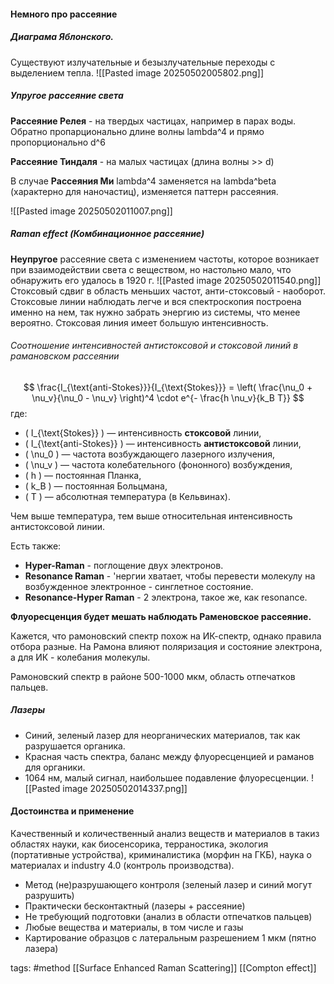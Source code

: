 #### Немного про рассеяние
##### Диаграма Яблонского.
Существуют излучательные и безызлучательные переходы с выделением тепла.
![[Pasted image 20250502005802.png]]
##### Упругое рассеяние света
**Рассеяние Релея** - на твердых частицах, например в парах воды.
Обратно пропарционально длине волны lambda^4 и прямо пропорционально d^6

**Рассеяние Тиндаля** - на малых частицах (длина волны >> d)

В случае **Рассеяния Ми** lambda^4 заменяется на  lambda^beta (характерно для наночастиц), изменяется паттерн рассеяния.

![[Pasted image 20250502011007.png]]

##### Raman effect (Комбинационное рассеяние)

**Неупругое** рассеяние света с изменением частоты, которое возникает при взаимодействии света с веществом, но настольно мало, что обнаружить его удалось в 1920 г.
![[Pasted image 20250502011540.png]]
Стоксовый сдвиг в область меньших частот, анти-стоксовый -  наоборот. Стоксовые линии наблюдать легче и вся спектроскопия построена именно на нем, так нужно забрать энергию из системы, что менее вероятно. Стоксовая линия имеет большую интенсивность.
###### Соотношение интенсивностей антистоксовой и стоксовой линий в рамановском рассеянии

$$
\frac{I_{\text{anti-Stokes}}}{I_{\text{Stokes}}} = \left( \frac{\nu_0 + \nu_v}{\nu_0 - \nu_v} \right)^4 \cdot e^{- \frac{h \nu_v}{k_B T}}
$$
где:  
- \( I_{\text{Stokes}} \) — интенсивность **стоксовой** линии,  
- \( I_{\text{anti-Stokes}} \) — интенсивность **антистоксовой** линии,  
- \( \nu_0 \) — частота возбуждающего лазерного излучения,  
- \( \nu_v \) — частота колебательного (фононного) возбуждения,  
- \( h \) — постоянная Планка,  
- \( k_B \) — постоянная Больцмана,  
- \( T \) — абсолютная температура (в Кельвинах).

Чем выше температура, тем выше относительная интенсивность антистоксовой линии.

Есть также:
- **Hyper-Raman** - поглощение двух электронов.
- **Resonance Raman** - 'нергии хватает, чтобы перевести молекулу на возбужденное электронное - синглетное состояние.
- **Resonance-Hyper Raman** - 2 электрона, такое же, как resonance.

**Флуоресценция будет мешать наблюдать Раменовское рассеяние.**

Кажется, что рамоновский спектр похож на ИК-спектр, однако правила отбора разные. На Рамона влияют поляризация и состояние электрона, а для ИК - колебания молекулы.

Рамоновский спектр в районе 500-1000 мкм, область отпечатков пальцев.

##### Лазеры
- Синий, зеленый лазер для неорганических материалов, так как разрушается органика.
- Красная часть спектра, баланс между флуоресценцией и раманов для органики.
- 1064 нм, малый сигнал, наибольшее подавление флуоресценции.
![[Pasted image 20250502014337.png]]

#### Достоинства и применение

Качественный и количественный анализ веществ и материалов в такиз областях науки, как биосенсорика, терраностика, экология (портативные устройства), криминалистика (морфин на ГКБ), наука о материалах и industry 4.0 (контроль производства).
- Метод (не)разрушающего контроля (зеленый лазер и синий могут разрушить)
- Практически бесконтактный (лазеры + рассеяние)
- Не требующий подготовки (анализ в области отпечатков пальцев)
- Любые вещества и материалы, в том числе и газы
- Картирование образцов с латеральным разрешением 1 мкм (пятно лазера)

tags: #method 
[[Surface Enhanced Raman Scattering]]
[[Compton effect]]
